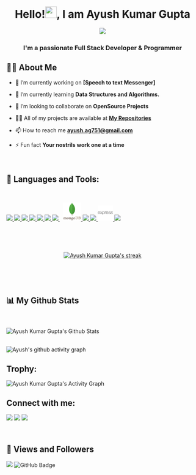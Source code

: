 <h1 align="center">Hello!<img src="https://raw.githubusercontent.com/MartinHeinz/MartinHeinz/master/wave.gif" width="30px" height="30px">, I am Ayush Kumar Gupta</h1>
<div align="center">
<a href="#"><img width="50%" height="auto" src=".\CodeBoy.gif" height="175px"/></a>

    
</div>
<h3 align="center">I'm a passionate Full Stack Developer & Programmer</h3>

## 🙋‍♂️ About Me

- 🔭 I’m currently working on **[Speech to text Messenger]**

- 🌱 I’m currently learning **Data Structures and Algorithms.**

- 👯 I’m looking to collaborate on **OpenSource Projects**

- 👨‍💻 All of my projects are available at **[My Repositories](https://github.com/Ayush-923?tab=repositories)**

- 📫 How to reach me **ayush.ag751@gmail.com**

- ⚡ Fun fact **Your nostrils work one at a time**
<br><br><br>
## 🚀 Languages and Tools:
<br>
<p align="left"> 
    <a href="https://www.java.com" target="_blank"> <img src="https://img.icons8.com/color/48/000000/java-coffee-cup-logo.png"/> </a>
    <a href="https://reactjs.org/" target="_blank"> <img src="https://img.icons8.com/color/48/000000/react-native.png"/> </a>
    <a href="https://developer.mozilla.org/en-US/docs/Web/JavaScript" target="_blank"> <img src="https://img.icons8.com/color/48/000000/javascript.png"/> </a> 
    <a href="https://www.w3.org/html/" target="_blank"> <img src="https://img.icons8.com/color/48/000000/html-5.png"/> </a> 
    <a href="https://www.w3schools.com/css/" target="_blank"> <img src="https://img.icons8.com/color/48/000000/css3.png"/> </a> 
    <a href="https://getbootstrap.com" target="_blank"> <img src="https://img.icons8.com/color/48/000000/bootstrap.png"/> </a> 
    <a style="padding-right:8px;" href="https://nodejs.org" target="_blank"> <img src="https://img.icons8.com/color/48/000000/nodejs.png"/> </a> 
    <a href="https://www.mongodb.com/" target="_blank"> <img src="https://raw.githubusercontent.com/devicons/devicon/master/icons/mongodb/mongodb-original-wordmark.svg" alt="mongodb" width="48" height="48"/> </a> 
    <a href="https://firebase.google.com/" target="_blank"> <img src="https://img.icons8.com/color/48/000000/firebase.png"/> </a> 
    <a href="https://git-scm.com/" target="_blank"> <img src="https://img.icons8.com/color/48/000000/git.png"/> </a>
    <a href="https://expressjs.com" target="_blank"> <img color="white" src="https://raw.githubusercontent.com/devicons/devicon/master/icons/express/express-original-wordmark.svg" alt="express" width="40" height="40"/> </a>
    <a style="padding-right:8px;" href="https://code.visualstudio.com/" target="_blank"> <img src="https://img.icons8.com/color/48/000000/visual-studio-code-2019.png"/> </a>
</p>
<br><br>

<br/>

<p align="center">
    <a href="https://github.com/Ayush-923/">
        <img title="🔥 Github Streak" alt="Ayush Kumar Gupta's streak" src="https://streak-stats.demolab.com/?user=Ayush-923&theme=buefy&hide_border=false&stroke=0000&background=060A0C0"/>
    </a>
</p>
<br><br><br>

## 📊 My Github Stats
<br>
  <br/>
    <!-- <a href="https://github.com/Ayush-923"> -->
    <a>
    <img alt="Ayush Kumar Gupta's Github Stats" src="https://github-readme-stats-sigma-five.vercel.app/api?username=Ayush-923&show_icons=true&count_private=true&theme=buefy&hide_border=false" /></a>
    
  <!-- <a href="https://github.com/Ayush-923"> -->
<!--  <a>
  <img alt="Ayush Kumar Gupta's Top Languages" src="https://github-readme-stats-sigma-five.vercel.app/api/top-langs/?username=Ayush-923&langs_count=8&count_private=true&layout=compact&theme=buefy&hide_border=false" /></a>
  <br/>
  <b>Note:</b> Top languages is only a metric of the languages my public code consists of and doesn't reflect experience or skill level.
-->

<br/>
<br/>

<!-- <a href="https://github.com/Ayush-923"> -->
![Ayush's github activity graph](https://github-readme-activity-graph.vercel.app/graph?username=Ayush-923&&theme=buefy&area=true&hide_border=false&bg_color=fff&point=ff3961&line=7a58d5)

<!-- &bg_color=1a1b27&color=e8e8e8&line=70a4fc&point=be90f2&area=true&hide_border=true) -->


## Trophy:
<p align="left">

<a>
<img alt="Ayush Kumar Gupta's Activity Graph" src="https://github-profile-trophy.vercel.app/?username=Ayush-923" />
</a>


## Connect with me:
<p align="left">

<a href = "https://www.linkedin.com/in/ayush-kumar-gupta-0bb57b203/"><img src="https://img.icons8.com/fluent/48/000000/linkedin.png"/></a>
<a href = "https://instagram.com/ayush.__7/"><img src="https://img.icons8.com/fluent/48/000000/instagram-new.png"/></a>
<a href = "https://twitter.com/Ayush161"><img src="https://img.icons8.com/fluent/48/000000/twitter.png"/></a>

</p>
<br>

## 🤗 Views and Followers
<a>
    <img src="https://komarev.com/ghpvc/?username=Ayush-923">
</a>
<!-- <a href="https://github.com/Ayush-923"> -->
<a>
<img src="https://img.shields.io/github/followers/Ayush-923?label=Followers&style=social" alt="GitHub Badge"></a>
